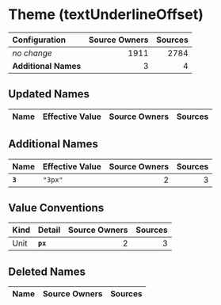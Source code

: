 # Theme (textUnderlineOffset)

| Configuration | Source Owners | Sources |
| :------------ | ------------: | ------: |
| *no change* | 1911 | 2784 |
| **Additional Names** | 3 | 4 |

## Updated Names

| Name | Effective Value | Source Owners | Sources |
| :--- | :-------------- | ------------: | ------: |

## Additional Names

| Name | Effective Value | Source Owners | Sources |
| :--- | :-------------- | ------------: | ------: |
| **`3`** | `"3px"` | 2 | 3 |

## Value Conventions

| Kind | Detail | Source Owners | Sources |
| :--- | :----- | ------------: | ------: |
| Unit | **`px`** | 2 | 3 |

## Deleted Names

| Name | Source Owners | Sources |
| :--- | ------------: | ------: |
